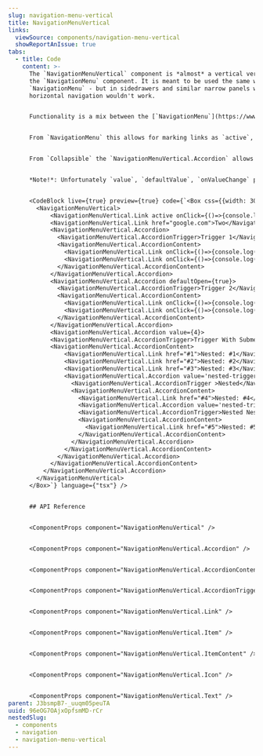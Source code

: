 ```yaml
---
slug: navigation-menu-vertical
title: NavigationMenuVertical
links:
  viewSource: components/navigation-menu-vertical
  showReportAnIssue: true
tabs:
  - title: Code
    content: >-
      The `NavigationMenuVertical` component is *almost* a vertical version of
      the `NavigationMenu` component. It is meant to be used the same way as
      `NavigationMenu` - but in sidedrawers and similar narrow panels where the
      horizontal navigation wouldn't work. 


      Functionality is a mix between the [`NavigationMenu`](https://www.radix-ui.com/docs/primitives/components/navigation-menu) and the [`Collapsible`](https://www.radix-ui.com/docs/primitives/components/collapsible) radix components.


      From `NavigationMenu` this allows for marking links as `active`, and adds navigation-relevant accessibility information.


      From `Collapsible` the `NavigationMenuVertical.Accordion` allows for: `defaultOpen` (uncontrolled), `open` (controlled) and `onOpenChange` props. 


      *Note!*: Unfortunately `value`, `defaultValue`, `onValueChange` props which are usually available on `NavigationMenu` will have no effect (replaced directly with the `Collapsible` props on the `Accordion` as per above, instead). This was necessary as `NavigationMenu` (radix) itself was buggy when attempting to use vertically. Causing both issues with nested open Accordions, as well as buggy tabbing behaviour which was not acceptable. Provided radix solves this, this component may be modified.


      <CodeBlock live={true} preview={true} code={`<Box css={{width: 300}}>
        <NavigationMenuVertical>
            <NavigationMenuVertical.Link active onClick={()=>{console.log(1)}}>One</NavigationMenuVertical.Link>    
            <NavigationMenuVertical.Link href="google.com">Two</NavigationMenuVertical.Link>    
            <NavigationMenuVertical.Accordion>
              <NavigationMenuVertical.AccordionTrigger>Trigger 1</NavigationMenuVertical.AccordionTrigger>
              <NavigationMenuVertical.AccordionContent>
                <NavigationMenuVertical.Link onClick={()=>{console.log(1)}}>Nested: One</NavigationMenuVertical.Link>
                <NavigationMenuVertical.Link onClick={()=>{console.log(2)}}>Nested: Two</NavigationMenuVertical.Link>
              </NavigationMenuVertical.AccordionContent>
            </NavigationMenuVertical.Accordion>
            <NavigationMenuVertical.Accordion defaultOpen={true}>
              <NavigationMenuVertical.AccordionTrigger>Trigger 2</NavigationMenuVertical.AccordionTrigger>
              <NavigationMenuVertical.AccordionContent>
                <NavigationMenuVertical.Link onClick={()=>{console.log(3)}}>Nested: Three</NavigationMenuVertical.Link>
                <NavigationMenuVertical.Link onClick={()=>{console.log(4)}}>Nested: Four</NavigationMenuVertical.Link>
              </NavigationMenuVertical.AccordionContent>
            </NavigationMenuVertical.Accordion>
            <NavigationMenuVertical.Accordion value={4}>
            <NavigationMenuVertical.AccordionTrigger>Trigger With Submenu</NavigationMenuVertical.AccordionTrigger>
            <NavigationMenuVertical.AccordionContent>
                <NavigationMenuVertical.Link href="#1">Nested: #1</NavigationMenuVertical.Link>
                <NavigationMenuVertical.Link href="#2">Nested: #2</NavigationMenuVertical.Link>    
                <NavigationMenuVertical.Link href="#3">Nested: #3</NavigationMenuVertical.Link>    
                <NavigationMenuVertical.Accordion value='nested-trigger-1'>
                  <NavigationMenuVertical.AccordionTrigger >Nested</NavigationMenuVertical.AccordionTrigger>
                  <NavigationMenuVertical.AccordionContent>
                    <NavigationMenuVertical.Link href="#4">Nested: #4</NavigationMenuVertical.Link>
                    <NavigationMenuVertical.Accordion value='nested-trigger-2'>
                    <NavigationMenuVertical.AccordionTrigger>Nested Nested</NavigationMenuVertical.AccordionTrigger>
                    <NavigationMenuVertical.AccordionContent>
                      <NavigationMenuVertical.Link href="#5">Nested: #5</NavigationMenuVertical.Link>
                    </NavigationMenuVertical.AccordionContent>
                  </NavigationMenuVertical.Accordion>
                </NavigationMenuVertical.AccordionContent>
              </NavigationMenuVertical.Accordion>
            </NavigationMenuVertical.AccordionContent>
          </NavigationMenuVertical.Accordion>
        </NavigationMenuVertical>
      </Box>`} language={"tsx"} />


      ## API Reference


      <ComponentProps component="NavigationMenuVertical" />


      <ComponentProps component="NavigationMenuVertical.Accordion" />


      <ComponentProps component="NavigationMenuVertical.AccordionContent" />


      <ComponentProps component="NavigationMenuVertical.AccordionTrigger" />


      <ComponentProps component="NavigationMenuVertical.Link" />


      <ComponentProps component="NavigationMenuVertical.Item" />


      <ComponentProps component="NavigationMenuVertical.ItemContent" />


      <ComponentProps component="NavigationMenuVertical.Icon" />


      <ComponentProps component="NavigationMenuVertical.Text" />
parent: J3bsmpB7-_uuqm05peuTA
uuid: 96eOG7OAjxOpfsmMD-rCr
nestedSlug:
  - components
  - navigation
  - navigation-menu-vertical
---
```


